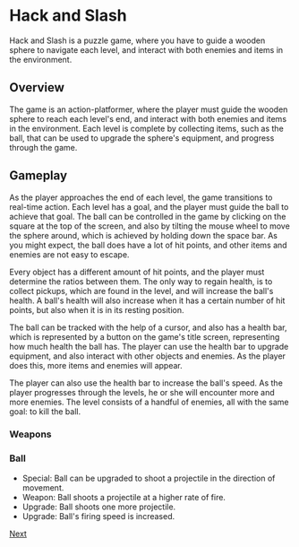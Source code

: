 # Hack and Slash

Hack and Slash is a puzzle game, where you have to guide a wooden sphere to navigate each level, and interact with both enemies and items in the environment.

## Overview

The game is an action-platformer, where the player must guide the wooden sphere to reach each level's end, and interact with both enemies and items in the environment. Each level is complete by collecting items, such as the ball, that can be used to upgrade the sphere's equipment, and progress through the game.

## Gameplay

As the player approaches the end of each level, the game transitions to real-time action. Each level has a goal, and the player must guide the ball to achieve that goal. The ball can be controlled in the game by clicking on the square at the top of the screen, and also by tilting the mouse wheel to move the sphere around, which is achieved by holding down the space bar. As you might expect, the ball does have a lot of hit points, and other items and enemies are not easy to escape.

Every object has a different amount of hit points, and the player must determine the ratios between them. The only way to regain health, is to collect pickups, which are found in the level, and will increase the ball's health. A ball's health will also increase when it has a certain number of hit points, but also when it is in its resting position.

The ball can be tracked with the help of a cursor, and also has a health bar, which is represented by a button on the game's title screen, representing how much health the ball has. The player can use the health bar to upgrade equipment, and also interact with other objects and enemies. As the player does this, more items and enemies will appear.

The player can also use the health bar to increase the ball's speed. As the player progresses through the levels, he or she will encounter more and more enemies. The level consists of a handful of enemies, all with the same goal: to kill the ball.

### Weapons

### Ball

*   Special: Ball can be upgraded to shoot a projectile in the direction of movement.
 *   Weapon: Ball shoots a projectile at a higher rate of fire.
 *   Upgrade: Ball shoots one more projectile.
 *   Upgrade: Ball's firing speed is increased.

[Next](301.md)
